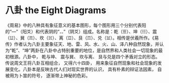 # 八卦 the Eight Diagrams

《周易》中的八种具有象征意义的基本图形，每个图形用三个分别代表阳的“—”（阳爻）和代表阴的“⚋”（阴爻）组成。名称是：乾（☰）、坤（☷）、震（☳）、巽（☴）、坎（☵）、离（☲）、艮（☶）、兑（☱）。相传是伏羲所作。《易传》作者认为八卦主要象征天、地、雷、风、水、火、山、泽八种自然现象，并认为“乾”、“坤”两卦在八卦中占特别重要的地位，是自然界和人类社会一切现象的最初根源。八卦中， 乾与坤、 震与巽、 坎与离、 艮与兑是四个矛盾对立的形态。传说周文王将八卦互相组合， 又得六十四卦， 用来象征自然现象和社会现象的发展变化。八卦本是反映古代人们对现实世界的认识， 具有朴素的辩证法因素， 自被用为卜筮的符号， 逐渐带上神秘的色彩。

